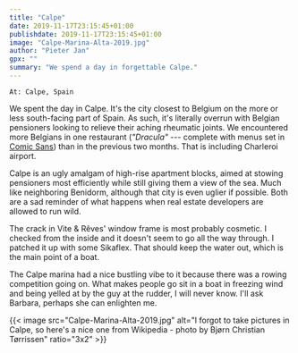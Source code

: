 ```yaml
---
title: "Calpe"
date: 2019-11-17T23:15:45+01:00
publishdate: 2019-11-17T23:15:45+01:00
image: "Calpe-Marina-Alta-2019.jpg"
author: "Pieter Jan"
gpx: ""
summary: "We spend a day in forgettable Calpe."
---
```


`At: Calpe, Spain`

We spent the day in Calpe. It's the city closest to Belgium on the more or less south-facing part of Spain. As such, it's literally overrun with Belgian pensioners looking to relieve their aching rheumatic joints. We encountered more Belgians in one restaurant (_"Dracula"_ --- complete with menus set in [Comic Sans](http://explosm.net/comics/2301/)) than in the previous two months. That is including Charleroi airport.

Calpe is an ugly amalgam of high-rise apartment blocks, aimed at stowing pensioners most efficiently while still giving them a view of the sea. Much like neighboring Benidorm, although that city is even uglier if possible. Both are a sad reminder of what happens when real estate developers are allowed to run wild.

The crack in Vite & Rêves' window frame is most probably cosmetic. I checked from the inside and it doesn't seem to go all the way through. I patched it up with some Sikaflex. That should keep the water out, which is the main point of a boat.

The Calpe marina had a nice bustling vibe to it because there was a rowing competition going on. What makes people go sit in a boat in freezing wind and being yelled at by the guy at the rudder, I will never know. I'll ask Barbara, perhaps she can enlighten me.

{{< image src="Calpe-Marina-Alta-2019.jpg" alt="I forgot to take pictures in Calpe, so here's a nice one from Wikipedia - photo by Bjørn Christian Tørrissen" ratio="3x2" >}}
